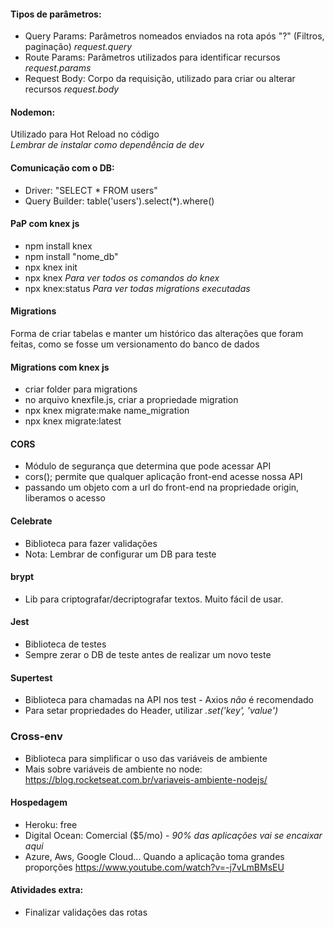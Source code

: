 #### Tipos de parâmetros:
- Query Params: Parâmetros nomeados enviados na rota após "?" (Filtros, paginação) _request.query_
- Route Params: Parâmetros utilizados para identificar recursos _request.params_
- Request Body: Corpo da requisição, utilizado para criar ou alterar recursos _request.body_

#### Nodemon:
Utilizado para Hot Reload no código  
_Lembrar de instalar como dependência de dev_

#### Comunicação com o DB:
- Driver: "SELECT \* FROM users"
- Query Builder: table('users').select(\*).where()

#### PaP com knex js
- npm install knex
- npm install "nome_db"
- npx knex init
- npx knex _Para ver todos os comandos do knex_
- npx knex:status _Para ver todas migrations executadas_

#### Migrations
Forma de criar tabelas e manter um histórico das alterações que foram feitas, como se fosse um versionamento do banco de dados

#### Migrations com knex js
- criar folder para migrations
- no arquivo knexfile.js, criar a propriedade migration
- npx knex migrate:make name_migration
- npx knex migrate:latest

#### CORS
- Módulo de segurança que determina que pode acessar API
- cors(); permite que qualquer aplicação front-end acesse nossa API
- passando um objeto com a url do front-end na propriedade origin, liberamos o acesso

#### Celebrate
- Biblioteca para fazer validações
- Nota: Lembrar de configurar um DB para teste

#### brypt
- Lib para criptografar/decriptografar textos. Muito fácil de usar.

#### Jest
- Biblioteca de testes
- Sempre zerar o DB de teste antes de realizar um novo teste

#### Supertest
- Biblioteca para chamadas na API nos test - Axios _não_ é recomendado
- Para setar propriedades do Header, utilizar *.set('key', 'value')*

### Cross-env
- Biblioteca para simplificar o uso das variáveis de ambiente
- Mais sobre variáveis de ambiente no node: https://blog.rocketseat.com.br/variaveis-ambiente-nodejs/ 

#### Hospedagem
- Heroku: free  
- Digital Ocean: Comercial ($5/mo) - *90% das aplicações vai se encaixar aqui*
- Azure, Aws, Google Cloud... Quando a aplicação toma grandes proporções
https://www.youtube.com/watch?v=-j7vLmBMsEU

#### Atividades extra:
- Finalizar validações das rotas
